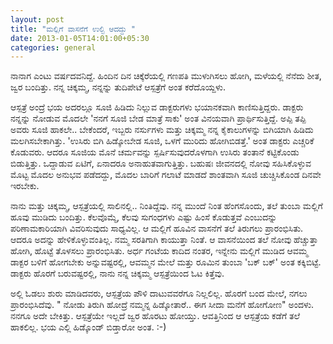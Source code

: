 ```yaml
--- 
layout: post 
title: "ಮಲ್ಲಿಗೆ ವಾಸನೆಗೆ ಉಲ್ಟಿ ಆದದ್ದು " 
date: 2013-01-05T14:01:00+05:30 
categories: general
---
```


ನಾನಾಗ ಎಂಟು ವರ್ಷದವನಿದ್ದೆ.
ಹಿಂದಿನ ದಿನ ಚಿಕ್ಕೆರೆಯಲ್ಲಿ ಗಣಪತಿ ಮುಳುಗಿಸಲು ಹೋಗಿ, ಮಳೆಯಲ್ಲಿ ನೆನೆದು ಶೀತ, ಜ್ವರ
ಬಂದಿತ್ತು.
 ನನ್ನ ಚಿಕ್ಕಮ್ಮ, ನನ್ನನ್ನು ತುದಿಪೇಟೆ ಆಸ್ಪತ್ರೆಗೆ ಅಂತ ಕರೆದೊಯ್ದಳು. 
<!--more-->
ಆಸ್ಪತ್ರೆ ಅಂದ್ರೆ ಭಯ ಅದರಲ್ಲೂ ಸೂಜಿ ಹಿಡಿದು ನಿಲ್ಲುವ ಡಾಕ್ಟರುಗಳು ಭಯಾನಕವಾಗಿ
ಕಾಣಿಸುತ್ತಿದ್ದರು. 
 ಡಾಕ್ಟರು ನನ್ನನ್ನು ನೋಡುವ ಮೊದಲೇ 'ನನಗೆ ಸೂಜಿ ಬೇಡ ಮಾತ್ರೆ ಸಾಕು' ಅಂತ
ವಿನಯವಾಗಿ ಪ್ರಾರ್ಥಿಸುತ್ತಿದ್ದೆ.
ಅಪ್ಪಿ ತಪ್ಪಿ ಅವರು ಸೂಜಿ ಹಾಕಲೇ.. ಬೇಕೆಂದರೆ, ಇಬ್ಬರು ನರ್ಸುಗಳು ಮತ್ತು ಚಿಕ್ಕಮ್ಮ
ನನ್ನ ಕೈಕಾಲುಗಳನ್ನು ಬಿಗಿಯಾಗಿ ಹಿಡಿದು ಮಲಗಿಸಬೇಕಾಗಿತ್ತು.
 'ಉಸಿರು ಬಿಗಿ ಹಿಡ್ಕೋಬೇಡ ಸೂಜಿ, ಒಳಗೆ ಮುರಿದು ಹೋಗಿಬಿಡತ್ತೆ.' ಅಂತ ಡಾಕ್ಟರು
ಎಚ್ಚರಿಕೆ ಕೊಡುವರು.
ಆದರೂ ಸೂಜಿಯ ಮೊನೆ ಚರ್ಮವನ್ನು ಸ್ಪರ್ಷಿಸುವುದರೊಳಗಾಗಿ ಉಸಿರು ತಂತಾನೆ ಕಟ್ಟಿಕೊಂಡು
ಬಿಡುತ್ತಿತ್ತು.
ಒದ್ದಾಡುವ ಏಟಿಗೆ, ಏನಾದರೂ ಅನಾಹುತವಾಗುತ್ತಿತ್ತು. 
 ಬಹುಷಃ ಜೀವನದಲ್ಲಿ ನೋವು ಸಹಿಸಿಕೊಳ್ಳುವ ಮೊಟ್ಟ ಮೊದಲ ಅನುಭವ ಪಡೆದದ್ದು, 
ಮೊದಲ ಬಾರಿಗೆ ಗಲಾಟೆ ಮಾಡದೆ ಶಾಂತವಾಗಿ ಸೂಜಿ ಚುಚ್ಚಿಸಿಕೊಂಡ ದಿನವೇ ಇರಬೇಕು. 

ನಾನು ಮತ್ತು ಚಿಕ್ಕಮ್ಮ, ಆಸ್ಪತ್ರೆಯಲ್ಲಿ ಸಾಲಿನಲ್ಲಿ.. ನಿಂತಿದ್ದೆವು. 
ನನ್ನ ಮುಂದೆ ನಿಂತ ಹೆಂಗಸೊಂದು, ತಲೆ ತುಂಬಾ ಮಲ್ಲಿಗೆ ಹೂವು ಮುಡಿದು ಬಂದಿತ್ತು. 
 ಕೆಲವೊಮ್ಮೆ, ಕೆಲವು ಸುಗಂಧಗಳು ಎಷ್ಟು ಹಿಂಸೆ ಕೊಡುತ್ತವೆ ಎಂಬುದನ್ನು
ಪರಿಣಾಮಕಾರಿಯಾಗಿ ವಿವರಿಸುವುದು ಸಾಧ್ಯವಿಲ್ಲ.
ಆ ಮಲ್ಲಿಗೆ ಹೂವಿನ ವಾಸನೆಗೆ ತಲೆ ತಿರುಗಲು ಪ್ರಾರಂಭಿಸಿತು. ಆದರೂ ಅದನ್ನು
ಹೇಳಿಕೊಳ್ಳುವಂತಿಲ್ಲ. 
ನಮ್ಮ ಸರತಿಗಾಗಿ ಕಾಯುತ್ತಾ ನಿಂತೆ. 
ಆ ವಾಸನೆಯಿಂದ ತಲೆ ನೋವು ಹೆಚ್ಚುತ್ತಾ ಹೋಗಿ, ಹೊಟ್ಟೆ ತೊಳಸಲು ಪ್ರಾರಂಭಿಸಿತು. 
 ಅರ್ಧ ಗಂಟೆಯ ಕಾದಿದ ನಂತರ, ಇನ್ನೇನು ಮಲ್ಲಿಗೆ ಮುಡಿದ ಆವಮ್ಮ ಡಾಕ್ಟರ ಬಳಿಗೆ ಹೋಗಬೇಕು
ಅನ್ನುವಷ್ಟರಲ್ಲಿ,
ಆವಮ್ಮನ ಮೇಲೆ ಮತ್ತು ರೂಮಿನ ತುಂಬಾ 'ಬಕ್ ಬಕ್' ಅಂತ ಕಕ್ಕಿಬಿಟ್ಟೆ.
ಡಾಕ್ಟರು ಹೊರಗೆ ಬರುವಷ್ಟರಲ್ಲಿ, ನಾನು ನನ್ನ ಚಿಕ್ಕಮ್ಮ ಆಸ್ಪತ್ರೆಯಿಂದ ಓಟ ಕಿತ್ತೆವು.

 ಅಲ್ಲಿ ಓಡಲು ಶುರು ಮಾಡಿದವರು, ಆಸ್ಪತ್ರೆಯ ಪೌಳಿ ದಾಟುವವರೆಗೂ ನಿಲ್ಲಲಿಲ್ಲ. 
ಹೊರಗೆ ಬಂದ ಮೇಲೆ, ನಗಲು ಪ್ರಾರಂಭಿಸಿದೆವು. 
" ನೋಡು ತಿರುಗಿ ಹೋದ್ರೆ ನಮ್ಮನ್ನ ಹಿಡ್ಕೋತಾರೆ.. ಈಗ ಸೀದಾ ಮನೆಗೆ ಹೋಗೋಣ" ಅಂದಳು.
ನನಗೂ ಅದೇ ಬೇಕಿತ್ತು. 
 ಆಸ್ಪತ್ರೆಯೇ ಇಲ್ಲದೆ ಜ್ವರ ಹೊರಟು ಹೋಯ್ತು. 
ಆವತ್ತಿನಿಂದ ಆ ಆಸ್ಪತ್ರೆಯ ಕಡೆಗೆ ತಲೆ ಹಾಕಲಿಲ್ಲ.
ಭಯ ಎಲ್ಲಿ ಹಿಡ್ಕೊಂಡ್ ಬಿಡ್ತಾರೋ ಅಂತ. :-)
